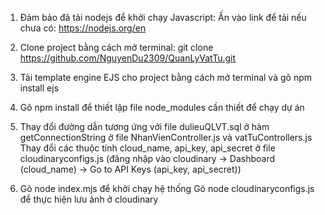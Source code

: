 1. Đảm bảo đã tải nodejs để khởi chạy Javascript:
Ấn vào link để tải nếu chưa có: https://nodejs.org/en

2. Clone project bằng cách mở terminal:
git clone https://github.com/NguyenDu2309/QuanLyVatTu.git

3. Tải template engine EJS cho project bằng cách mở terminal và gõ npm install ejs

4. Gõ npm install để thiết lập file node_modules cần thiết để chạy dự án

5. Thay đổi đường dẫn tương ứng với file dulieuQLVT.sql ở hàm getConnectionString ở file NhanVienController.js và vatTuControllers.js 
    Thay đổi các thuộc tính cloud_name, api_key, api_secret ở file cloudinaryconfigs.js  (đăng nhập vào cloudinary -> Dashboard (cloud_name) -> Go to API Keys (api_key, api_secret))

6. Gõ node index.mjs để khởi chạy hệ thống
    Gõ node cloudinaryconfigs.js để thực hiện lưu ảnh ở cloudinary

